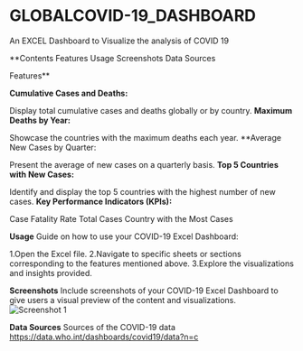 # GLOBALCOVID-19_DASHBOARD
An EXCEL Dashboard to Visualize the analysis of COVID 19

**Contents
Features
Usage
Screenshots
Data Sources

Features**

**Cumulative Cases and Deaths:**

Display total cumulative cases and deaths globally or by country.
**Maximum Deaths by Year:**

Showcase the countries with the maximum deaths each year.
**Average New Cases by Quarter:

Present the average of new cases on a quarterly basis.
**Top 5 Countries with New Cases:**

Identify and display the top 5 countries with the highest number of new cases.
**Key Performance Indicators (KPIs):**

Case Fatality Rate
Total Cases
Country with the Most Cases

**Usage**
Guide on how to use your COVID-19 Excel Dashboard:

1.Open the Excel file.
2.Navigate to specific sheets or sections corresponding to the features mentioned above.
3.Explore the visualizations and insights provided.



**Screenshots**
Include screenshots of your COVID-19 Excel Dashboard to give users a visual preview of the content and visualizations.
![Screenshot 1](screenshots/Dashboard1.png)


**Data Sources**
Sources of the COVID-19 data
https://data.who.int/dashboards/covid19/data?n=c
